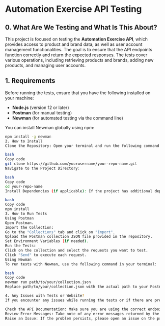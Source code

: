 # Automation Exercise API Testing

## 0. What Are We Testing and What Is This About?

This project is focused on testing the **Automation Exercise API**, which provides access to product and brand data, as well as user account management functionalities. The goal is to ensure that the API endpoints function correctly and return the expected responses. The tests cover various operations, including retrieving products and brands, adding new products, and managing user accounts.

## 1. Requirements

Before running the tests, ensure that you have the following installed on your machine:

- **Node.js** (version 12 or later)
- **Postman** (for manual testing)
- **Newman** (for automated testing via the command line)

You can install Newman globally using npm:

```bash
npm install -g newman
2. How to Install
Clone the Repository: Open your terminal and run the following command to clone the repository:

bash
Copy code
git clone https://github.com/yourusername/your-repo-name.git
Navigate to the Project Directory:

bash
Copy code
cd your-repo-name
Install Dependencies (if applicable): If the project has additional dependencies, make sure to install them:

bash
Copy code
npm install
3. How to Run Tests
Using Postman
Open Postman.
Import the Collection:
Go to the "Collections" tab and click on "Import".
Upload the Postman collection JSON file provided in the repository.
Set Environment Variables (if needed).
Run the Tests:
Click on the collection and select the requests you want to test.
Click "Send" to execute each request.
Using Newman
To run tests with Newman, use the following command in your terminal:

bash
Copy code
newman run path/to/your/collection.json
Replace path/to/your/collection.json with the actual path to your Postman collection file.

4. Any Issues with Tests or Website?
If you encounter any issues while running the tests or if there are problems with the Automation Exercise website, please follow these steps:

Check the API Documentation: Make sure you are using the correct endpoints and request formats as specified in the Automation Exercise API Documentation.
Review Error Messages: Take note of any error messages returned by the API and refer to the documentation for troubleshooting.
Raise an Issue: If the problem persists, please open an issue on the project's GitHub repository with detailed information about the error and steps to reproduce it.
